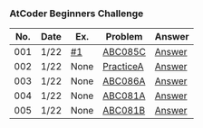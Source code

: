 ### AtCoder Beginners Challenge

| No. | Date | Ex. | Problem | Answer |
| --- | ---- | --- | ------- | ------ |
| 001 | 1/22 | [#1](https://github.com/Riochin/AtCoder/issues/1) | [ABC085C](https://atcoder.jp/contests/abs/tasks/abc085_c) | [Answer](https://github.com/Riochin/AtCoder/tree/main/ABS/ABC085C) |
| 002 | 1/22 | None | [PracticeA](https://atcoder.jp/contests/abs/tasks/practice_1) | [Answer](https://github.com/Riochin/AtCoder/tree/main/ABS/practiceA) |
| 003 | 1/22 | None | [ABC086A](https://atcoder.jp/contests/abs/tasks/abc086_a) | [Answer](https://github.com/Riochin/AtCoder/tree/main/ABS/ABC086A) |
| 004 | 1/22 | None | [ABC081A](https://atcoder.jp/contests/abs/tasks/abc081_a) | [Answer](https://github.com/Riochin/AtCoder/tree/main/ABS/ABC081A) |
| 005 | 1/22 | None | [ABC081B](https://atcoder.jp/contests/abs/tasks/abc081_b) | [Answer](https://github.com/Riochin/AtCoder/tree/main/ABS/ABC081B) |
